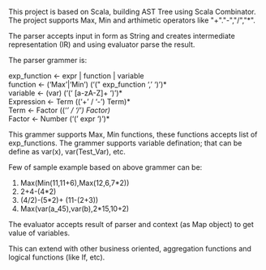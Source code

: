 This project is based on Scala, building AST Tree using Scala Combinator. The project supports Max, Min and arthimetic operators like "+"."-","/","*".

The parser accepts input in form as String and creates intermediate representation (IR) and using evaluator parse the result.

The parser grammer is:

exp_function ← expr | function | variable  <br/>
function ← (‘Max’|‘Min’)  (‘(" exp_function ‘,’ ‘)’)* <br/>
variable ← (var) (‘(‘ [a-zA-Z]+ ‘)’)* <br/>
Expression ← Term ((‘+’ / ‘-’) Term)* <br/>
Term ← Factor ((‘*’ / ‘/’) Factor)* <br/>
Factor ← Number (‘(’ expr  ‘)’)* <br/>

This grammer supports Max, Min functions, these functions accepts list of exp_functions. The grammer supports variable defination; that can be define as var(x), var(Test_Var), etc.

Few of sample example based on above grammer can be:

1. Max(Min(11,11+6),Max(12,6,7*2)) 
2. 2+4-(4*2)
3. (4/2)-(5*2)+ (11-(2+3))
4. Max(var(a_45),var(b),2*15,10+2)

The evaluator accepts result of parser and context (as Map object) to get value of variables.   

This can extend with other business oriented, aggregation functions and logical functions (like If, etc).
